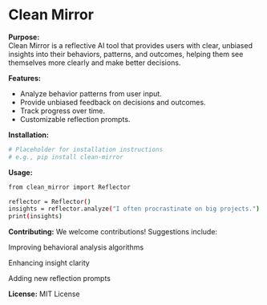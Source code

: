 # Clean Mirror

**Purpose:**  
Clean Mirror is a reflective AI tool that provides users with clear, unbiased insights into their behaviors, patterns, and outcomes, helping them see themselves more clearly and make better decisions.

**Features:**  
- Analyze behavior patterns from user input.  
- Provide unbiased feedback on decisions and outcomes.  
- Track progress over time.  
- Customizable reflection prompts.

**Installation:**  
```bash
# Placeholder for installation instructions
# e.g., pip install clean-mirror
```

**Usage:**
```bash
from clean_mirror import Reflector

reflector = Reflector()
insights = reflector.analyze("I often procrastinate on big projects.")
print(insights)
```

**Contributing:**
We welcome contributions! Suggestions include:

Improving behavioral analysis algorithms

Enhancing insight clarity

Adding new reflection prompts

**License:**
MIT License
